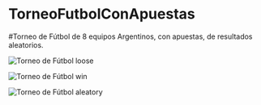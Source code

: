 # TorneoFutbolConApuestas

#Torneo de Fútbol de 8 equipos Argentinos, con apuestas, de resultados aleatorios.

![Torneo de Fútbol loose](https://res.cloudinary.com/dd8wdqyeb/image/upload/v1682035114/videoLose_dqxv4h.gif)

![Torneo de Fútbol win](https://res.cloudinary.com/dd8wdqyeb/image/upload/v1682035954/win_wkc1a3.gif)

![Torneo de Fútbol aleatory](https://res.cloudinary.com/dd8wdqyeb/image/upload/v1682035955/ASDASD_ozrbbn.gif)
